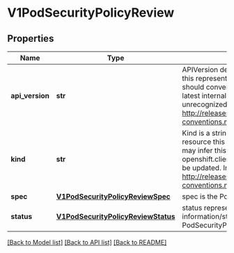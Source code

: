 # V1PodSecurityPolicyReview

## Properties
Name | Type | Description | Notes
------------ | ------------- | ------------- | -------------
**api_version** | **str** | APIVersion defines the versioned schema of this representation of an object. Servers should convert recognized schemas to the latest internal value, and may reject unrecognized values. More info: http://releases.k8s.io/HEAD/docs/devel/api-conventions.md#resources | [optional] 
**kind** | **str** | Kind is a string value representing the REST resource this object represents. Servers may infer this from the endpoint the openshift.client submits requests to. Cannot be updated. In CamelCase. More info: http://releases.k8s.io/HEAD/docs/devel/api-conventions.md#types-kinds | [optional] 
**spec** | [**V1PodSecurityPolicyReviewSpec**](V1PodSecurityPolicyReviewSpec.md) | spec is the PodSecurityPolicy to check. | 
**status** | [**V1PodSecurityPolicyReviewStatus**](V1PodSecurityPolicyReviewStatus.md) | status represents the current information/status for the PodSecurityPolicyReview. | [optional] 

[[Back to Model list]](../README.md#documentation-for-models) [[Back to API list]](../README.md#documentation-for-api-endpoints) [[Back to README]](../README.md)


